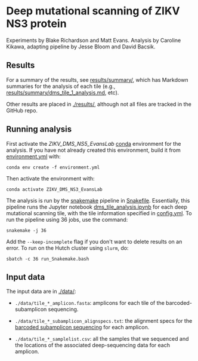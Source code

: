 # Deep mutational scanning of ZIKV NS3 protein
Experiments by Blake Richardson and Matt Evans.
Analysis by Caroline Kikawa, adapting pipeline by Jesse Bloom and David Bacsik.

## Results
For a summary of the results, see [results/summary/](results/summary/), which has Markdown summaries for the analysis of each tile (e.g., [results/summary/dms_tile_1_analysis.md](results/summary/dms_tile_1_analysis.md), etc).

Other results are placed in [./results/](results), although not all files are tracked in the GitHub repo.

## Running analysis
First activate the *ZIKV_DMS_NS5_EvansLab* [conda](https://docs.conda.io/projects/conda/en/latest/index.html) environment for the analysis.
If you have not already created this environment, build it from [environment.yml](ZIKV_DMS_NS3_EvansLab) with:

    conda env create -f environment.yml

Then activate the environment with:

    conda activate ZIKV_DMS_NS3_EvansLab

The analysis is run by the [snakemake](https://snakemake.readthedocs.io/) pipeline in [Snakefile](Snakefile).
Essentially, this pipeline runs the Jupyter notebook [dms_tile_analysis.ipynb](dms_tile_analysis.ipynb) for each deep mutational scanning tile, with the tile information specified in [config.yml](config.yml).
To run the pipeline using 36 jobs, use the command:

    snakemake -j 36

Add the `--keep-incomplete` flag if you don't want to delete results on an error.
To run on the Hutch cluster using `slurm`, do:

    sbatch -c 36 run_Snakemake.bash


## Input data
The input data are in [./data/](data):

 - `./data/tile_*_amplicon.fasta`: amplicons for each tile of the barcoded-subamplicon sequencing.

 - `./data/tile_*_subamplicon_alignspecs.txt`: the alignment specs for the [barcoded subamplicon sequencing](https://jbloomlab.github.io/dms_tools2/bcsubamp.html) for each amplicon.

 - `./data/tile_*_samplelist.csv`: all the samples that we sequenced and the locations of the associated deep-sequencing data for each amplicon.


